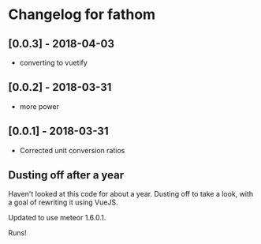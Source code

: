 # Changelog for fathom

## [0.0.3] - 2018-04-03

- converting to vuetify

## [0.0.2] - 2018-03-31

- more power

## [0.0.1] - 2018-03-31

- Corrected unit conversion ratios

## Dusting off after a year

Haven't looked at this code for about a year. Dusting off to take a look, with a goal of rewriting it using VueJS.

Updated to use meteor 1.6.0.1.

Runs!
